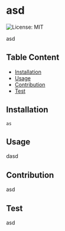 # asd
![License: MIT](https://img.shields.io/badge/license-MIT-blue)


asd
## Table Content
- [Installation](#istallation)
- [Usage](#usage)
- [Contribution](#contribution)
- [Test](#test)
## Installation
`as`
## Usage
dasd
## Contribution
asd
## Test
asd
